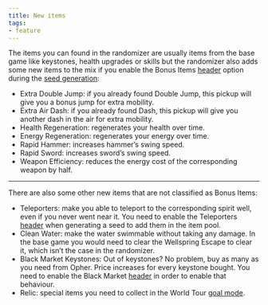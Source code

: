 ```yaml
---
title: New items
tags:
- feature
---
```


The items you can found in the randomizer are usually items from the base game like keystones, health upgrades or skills but the randomizer also adds some new items to the mix if you enable the Bonus Items [header](/features/headers) option during the [seed generation](/features/seed-generation):

* Extra Double Jump: if you already found Double Jump, this pickup will give you a bonus jump for extra mobility.
* Extra Air Dash: if you already found Dash, this pickup will give you another dash in the air for extra mobility.
* Health Regeneration: regenerates your health over time.
* Energy Regeneration: regenerates your energy over time.
* Rapid Hammer: increases hammer’s swing speed.
* Rapid Sword: increases sword’s swing speed.
* Weapon Efficiency: reduces the energy cost of the corresponding weapon by half.

***

There are also some other new items that are not classified as Bonus Items:
* Teleporters: make you able to teleport to the corresponding spirit well, even if you never went near it. You need to enable the Teleporters [header](/features/headers) when generating a seed to add them in the item pool.
* Clean Water: make the water swimmable without taking any damage. In the base game you would need to clear the Wellspring Escape to clear it, which isn’t the case in the randomizer.
* Black Market Keystones: Out of keystones? No problem, buy as many as you need from Opher. Price increases for every keystone bought. You need to enable the Black Market [header](/features/headers) in order to enable that behaviour.
* Relic: special items you need to collect in the World Tour [goal mode](/features/goal-modes).
